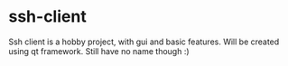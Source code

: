 # ssh-client

Ssh client is a hobby project, with gui and basic features. Will be created using qt framework. Still have no name though :)
